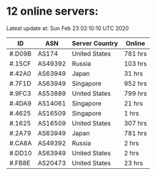 # 12 online servers:

Latest update at: Sun Feb 23 02:10:10 UTC 2020

| ID | ASN | Server Country | Online |
| -- | --- | -------------- | ------ |
| #.D09B | AS174 | United States | 781 hrs |
| #.15CF | AS49392 | Russia | 103 hrs |
| #.42A0 | AS63949 | Japan | 31 hrs |
| #.7F1D | AS63949 | Singapore | 952 hrs |
| #.9FC3 | AS53889 | United States | 799 hrs |
| #.4DA9 | AS14061 | Singapore | 21 hrs |
| #.4625 | AS16509 | Singapore | 1 hrs |
| #.1625 | AS16509 | United States | 307 hrs |
| #.2A79 | AS63949 | Japan | 781 hrs |
| #.CA8A | AS49392 | Russia | 2 hrs |
| #.DD10 | AS63949 | United States | 2 hrs |
| #.FB8E | AS20473 | United States | 23 hrs |

